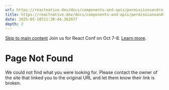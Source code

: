 ```yaml
---
url: https://reactnative.dev/docs/components-and-apis/permissionsandroid
title: https://reactnative.dev/docs/components-and-apis/permissionsandroid
date: 2025-05-10T21:39:44.362977
depth: 2
---
```


[Skip to main content](https://reactnative.dev/docs/components-and-apis/permissionsandroid#__docusaurus_skipToContent_fallback)
Join us for React Conf on Oct 7-8. [Learn more](https://conf.react.dev).
# Page Not Found
We could not find what you were looking for.
Please contact the owner of the site that linked you to the original URL and let them know their link is broken.

